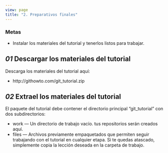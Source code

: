 ```yaml
---
view: page
title: "2. Preparativos finales"
---
```


<h3>Metas</h3>

<ul><li>Instalar los materiales del tutorial y tenerlos listos para trabajar.</li></ul>

<h2><em>01</em> Descargar los materiales del tutorial</h2>

<p>Descarga los materiales del tutorial aquí:</p>

<ul><li>http://githowto.com/git_tutorial.zip</li></ul>

<h2><em>02</em> Extrael los materiales del tutorial</h2>

<p>El paquete del tutorial debe contener el directorio principal “git_tutorial” con dos subdirectorios:</p>

<ul>
<li>work — Un directorio de trabajo vacío. tus repositorios serán creados aquí.</li>
<li>files — Archivos previamente empaquetados que permiten seguir trabajando con el tutorial en cualquier etapa. Si te quedas atascado, simplemente copia la lección deseada en la carpeta de trabajo.</li>
</ul>
